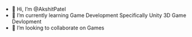 - 👋 Hi, I’m @AkshitPatel
- 🌱 I’m currently learning Game Development Specifically Unity 3D Game Devlopment
- 💞️ I’m looking to collaborate on Games
<!---
DevloperAkii/DevloperAkii is a ✨ special ✨ repository because its `README.md` (this file) appears on your GitHub profile.
You can click the Preview link to take a look at your changes.
--->
